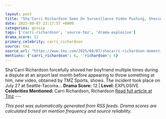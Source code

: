 ```yaml
---

layout: post
title: "Sha'Carri Richardson Seen On Surveillance Video Pushing, Shoving Boyfriend At Airport"
date: 2025-08-07 23:17:57 +0000
categories: gossip
tags: ['carri-richardson', 'source-tmz', 'drama-explosive']
drama_score: 12
primary_celebrity: carri_richardson
source: tmz
source_url: "https://www.tmz.com/2025/08/07/shacarri-richardson-domestic-violence-incident-surveillance-video/"
mentions: {'carri_richardson': 6, ''richardson': 6}
---
```


Sha'Carri Richardson forcefully shoved her boyfriend multiple times during a dispute at an airport last month before appearing to throw something at him, new video, obtained by TMZ Sports, shows. The incident took place on July 27 at Seattle-Tacoma… **Drama Score:** 12 | **Level:** EXPLOSIVE **Celebrities Mentioned:** Carri Richardson, Richardson [Read full article at Tmz](https://www.tmz.com/2025/08/07/shacarri-richardson-domestic-violence-incident-surveillance-video/) --- 

*This post was automatically generated from RSS feeds. Drama scores are calculated based on mention frequency and source reliability.*